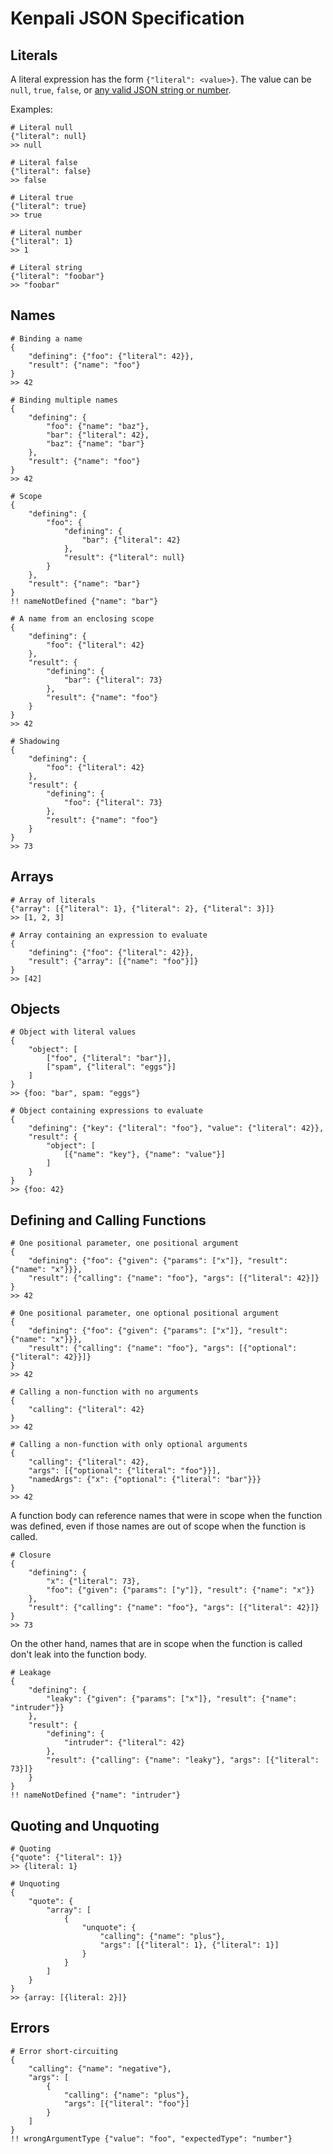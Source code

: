 # Kenpali JSON Specification

## Literals

A literal expression has the form `{"literal": <value>}`. The value can be `null`, `true`, `false`, or [any valid JSON string or number](https://www.json.org/json-en.html).

Examples:

```
# Literal null
{"literal": null}
>> null
```

```
# Literal false
{"literal": false}
>> false
```

```
# Literal true
{"literal": true}
>> true
```

```
# Literal number
{"literal": 1}
>> 1
```

```
# Literal string
{"literal": "foobar"}
>> "foobar"
```

## Names

```
# Binding a name
{
    "defining": {"foo": {"literal": 42}},
    "result": {"name": "foo"}
}
>> 42
```

```
# Binding multiple names
{
    "defining": {
        "foo": {"name": "baz"},
        "bar": {"literal": 42},
        "baz": {"name": "bar"}
    },
    "result": {"name": "foo"}
}
>> 42
```

```
# Scope
{
    "defining": {
        "foo": {
            "defining": {
                "bar": {"literal": 42}
            },
            "result": {"literal": null}
        }
    },
    "result": {"name": "bar"}
}
!! nameNotDefined {"name": "bar"}
```

```
# A name from an enclosing scope
{
    "defining": {
        "foo": {"literal": 42}
    },
    "result": {
        "defining": {
            "bar": {"literal": 73}
        },
        "result": {"name": "foo"}
    }
}
>> 42
```

```
# Shadowing
{
    "defining": {
        "foo": {"literal": 42}
    },
    "result": {
        "defining": {
            "foo": {"literal": 73}
        },
        "result": {"name": "foo"}
    }
}
>> 73
```

## Arrays

```
# Array of literals
{"array": [{"literal": 1}, {"literal": 2}, {"literal": 3}]}
>> [1, 2, 3]
```

```
# Array containing an expression to evaluate
{
    "defining": {"foo": {"literal": 42}},
    "result": {"array": [{"name": "foo"}]}
}
>> [42]
```

## Objects

```
# Object with literal values
{
    "object": [
        ["foo", {"literal": "bar"}],
        ["spam", {"literal": "eggs"}]
    ]
}
>> {foo: "bar", spam: "eggs"}
```

```
# Object containing expressions to evaluate
{
    "defining": {"key": {"literal": "foo"}, "value": {"literal": 42}},
    "result": {
        "object": [
            [{"name": "key"}, {"name": "value"}]
        ]
    }
}
>> {foo: 42}
```

## Defining and Calling Functions

```
# One positional parameter, one positional argument
{
    "defining": {"foo": {"given": {"params": ["x"]}, "result": {"name": "x"}}},
    "result": {"calling": {"name": "foo"}, "args": [{"literal": 42}]}
}
>> 42
```

```
# One positional parameter, one optional positional argument
{
    "defining": {"foo": {"given": {"params": ["x"]}, "result": {"name": "x"}}},
    "result": {"calling": {"name": "foo"}, "args": [{"optional": {"literal": 42}}]}
}
>> 42
```

```
# Calling a non-function with no arguments
{
    "calling": {"literal": 42}
}
>> 42
```

```
# Calling a non-function with only optional arguments
{
    "calling": {"literal": 42},
    "args": [{"optional": {"literal": "foo"}}],
    "namedArgs": {"x": {"optional": {"literal": "bar"}}}
}
>> 42
```

A function body can reference names that were in scope when the function was defined, even if those names are out of scope when the function is called.

```
# Closure
{
    "defining": {
        "x": {"literal": 73},
        "foo": {"given": {"params": ["y"]}, "result": {"name": "x"}}
    },
    "result": {"calling": {"name": "foo"}, "args": [{"literal": 42}]}
}
>> 73
```

On the other hand, names that are in scope when the function is called don't leak into the function body.

```
# Leakage
{
    "defining": {
        "leaky": {"given": {"params": ["x"]}, "result": {"name": "intruder"}}
    },
    "result": {
        "defining": {
            "intruder": {"literal": 42}
        },
        "result": {"calling": {"name": "leaky"}, "args": [{"literal": 73}]}
    }
}
!! nameNotDefined {"name": "intruder"}
```

## Quoting and Unquoting

```
# Quoting
{"quote": {"literal": 1}}
>> {literal: 1}
```

```
# Unquoting
{
    "quote": {
        "array": [
            {
                "unquote": {
                    "calling": {"name": "plus"},
                    "args": [{"literal": 1}, {"literal": 1}]
                }
            }
        ]
    }
}
>> {array: [{literal: 2}]}
```

## Errors

```
# Error short-circuiting
{
    "calling": {"name": "negative"},
    "args": [
        {
            "calling": {"name": "plus"},
            "args": [{"literal": "foo"}]
        }
    ]
}
!! wrongArgumentType {"value": "foo", "expectedType": "number"}
```
